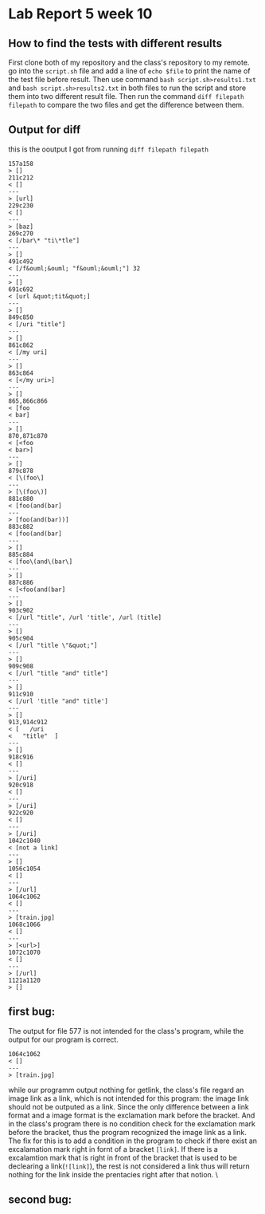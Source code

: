 # Lab Report 5 week 10
## How to find the tests with different results
First clone both of my repository and the class's repository to my remote. go into the `script.sh` file and add a line of `echo $file` to print the name of the test file before result. 
Then use command `bash script.sh>results1.txt` and `bash script.sh>results2.txt` in both files to run the script and store them into two different result file. Then run the command
`diff filepath filepath` to compare the two files and get the difference between them. 

## Output for diff
this is the ooutput I got from running `diff filepath filepath` 
```
157a158
> []
211c212
< []
---
> [url]
229c230
< []
---
> [baz]
269c270
< [/bar\* "ti\*tle"]
---
> []
491c492
< [/f&ouml;&ouml; "f&ouml;&ouml;"] 32
---
> []
691c692
< [url &quot;tit&quot;]
---
> []
849c850
< [/uri "title"]
---
> []
861c862
< [/my uri]
---
> []
863c864
< [</my uri>]
---
> []
865,866c866
< [foo
< bar]
---
> []
870,871c870
< [<foo
< bar>]
---
> []
879c878
< [\(foo\]
---
> [\(foo\)]
881c880
< [foo(and(bar]
---
> [foo(and(bar))]
883c882
< [foo(and(bar]
---
> []
885c884
< [foo\(and\(bar\]
---
> []
887c886
< [<foo(and(bar]
---
> []
903c902
< [/url "title", /url 'title', /url (title]
---
> []
905c904
< [/url "title \"&quot;"]
---
> []
909c908
< [/url "title "and" title"]
---
> []
911c910
< [/url 'title "and" title']
---
> []
913,914c912
< [   /uri
<   "title"  ]
---
> []
918c916
< []
---
> [/uri]
920c918
< []
---
> [/uri]
922c920
< []
---
> [/uri]
1042c1040
< [not a link]
---
> []
1056c1054
< []
---
> [/url]
1064c1062
< []
---
> [train.jpg]
1068c1066
< []
---
> [<url>]
1072c1070
< []
---
> [/url]
1121a1120
> []
```
## first bug:
The output for file 577 is not intended for the class's program, while the output for our program is correct. 
```
1064c1062
< []
---
> [train.jpg]
```
while our programm output nothing for getlink, the class's file regard an image link as a link, which is not intended for this program: the image link should not be outputed as a link.
Since the only difference between a link format and a image format is the exclamation mark before the bracket. And in the class's program there is no condition check for the exclamation mark before the bracket, thus the program recognized the image link as a link. The fix for this is to add a condition in the program to check if there exist an excalamation mark right in fornt of a bracket `[link]`. If there is a excalamtion mark that is right in front of the bracket that is used to be declearing a link(`![link]`), the rest is not considered a link thus will return nothing for the link inside the prentacies right after that notion. \

## second bug:
